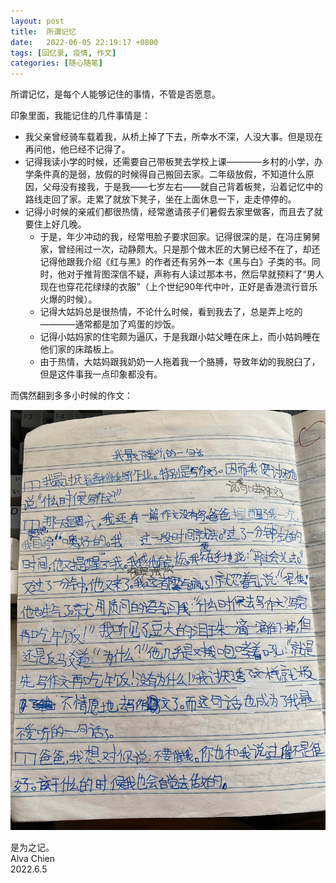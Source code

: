 ```yaml
---
layout: post
title:  所谓记忆
date:   2022-06-05 22:19:17 +0800
tags: [回忆录, 疫情, 作文]
categories: [随心随笔]
---
```


所谓记忆，是每个人能够记住的事情，不管是否愿意。

印象里面，我能记住的几件事情是：
- 我父亲曾经骑车载着我，从桥上掉了下去，所幸水不深，人没大事。但是现在再问他，他已经不记得了。
- 记得我读小学的时候，还需要自己带板凳去学校上课————乡村的小学，办学条件真的是弱，放假的时候得自己搬回去家。二年级放假，不知道什么原因，父母没有接我，于是我——七岁左右——就自己背着板凳，沿着记忆中的路线走回了家。走累了就放下凳子，坐在上面休息一下，走走停停的。
- 记得小时候的亲戚们都很热情，经常邀请孩子们暑假去家里做客，而且去了就要住上好几晚。
    - 于是，年少冲动的我，经常甩脸子要求回家。记得很深的是，在冯庄舅舅家，曾经闹过一次，动静颇大。只是那个做木匠的大舅已经不在了，却还记得他跟我介绍《红与黑》的作者还有另外一本《黑与白》子类的书。同时，他对于推背图深信不疑，声称有人读过那本书，然后早就预料了“男人现在也穿花花绿绿的衣服”（上个世纪90年代中叶，正好是香港流行音乐火爆的时候）。
    - 记得大姑妈总是很热情，不论什么时候，看到我去了，总是弄上吃的————通常都是加了鸡蛋的炒饭。
    - 记得小姑妈家的住宅颇为逼仄，于是我跟小姑父睡在床上，而小姑妈睡在他们家的床踏板上。
    - 由于热情，大姑妈跟我奶奶一人拖着我一个胳膊，导致年幼的我脱臼了，但是这件事我一点印象都没有。

而偶然翻到多多小时候的作文：

![作文](/assets/uploads/2022/06/zuowen.jpg)

是为之记。    
Alva Chien    
2022.6.5    
